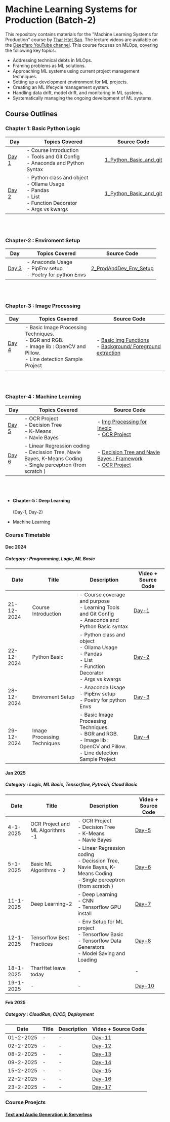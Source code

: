 # Machine Learning Systems for Production (Batch-2)

This repository contains materials for the "Machine Learning Systems for Production" course by [Thar Htet San](https://github.com/tharhtetsan). The lecture videos are available on the [Deepfaro YouTube channel](https://www.youtube.com/@deepfaro). This course focuses on MLOps, covering the following key topics:

- Addressing technical debts in MLOps.
- Framing problems as ML solutions.
- Approaching ML systems using current project management techniques.
- Setting up a development environment for ML projects.
- Creating an ML lifecycle management system.
- Handling data drift, model drift, and monitoring in ML systems.
- Systematically managing the ongoing development of ML systems.




## Course Outlines

### Chapter 1: Basic Python Logic

| Day       | Topics Covered                                                                 | Source Code |
|-----------|----------------------------------------------------------------------------------|-------|
| [Day 1](https://youtu.be/TcLsSfVlrvw) | - Course Introduction  <br> - Tools and Git Config <br> - Anaconda and Python Syntax | [1_Python_Basic_and_git](https://github.com/tharhtetsan/ML-in-Prod-batch-2/tree/main/1_Python_Basic_and_git) |
| [Day 2](https://youtu.be/43wYGtQgXKU) | - Python class and object <br> - Ollama Usage <br> - Pandas <br> - List <br> - Function Decorator <br> - Args vs kwargs | [1_Python_Basic_and_git](https://github.com/tharhtetsan/ML-in-Prod-batch-2/tree/main/1_Python_Basic_and_git) |

<br>
<br>

### Chapter-2 : Enviroment Setup
| Day       | Topics Covered                                                                 | Source Code |
|-----------|----------------------------------------------------------------------------------|-------|
| [Day 3](https://youtu.be/8-vuoEaJNXE) | - Anaconda Usage <br> - PipEnv setup <br> - Poetry for python Envs| [2_ProdAndDev_Env_Setup](https://github.com/tharhtetsan/ML-in-Prod-batch-2/tree/main/2_ProdAndDev_Env_Setup) |


<br>
<br>

### Chapter-3 : Image Processing
| Day       | Topics Covered                                                                 | Source Code |
|-----------|----------------------------------------------------------------------------------|-------|
| [Day 4](https://youtu.be/WqHgoYrLvW0) | - Basic Image Processing Techniques.<br>- BGR and RGB.<br>- Image lib : OpenCV and Pillow.<br>- Line detection Sample Project | - [Basic Img Functions](https://github.com/tharhtetsan/ML-in-Prod-batch-2/blob/main/3_Image_Processing_Techniques/basic_img_funcs.ipynb) <br> - [Background/ Foreground extraction](https://github.com/tharhtetsan/ML-in-Prod-batch-2/blob/main/3_Image_Processing_Techniques/image_extraction.ipynb) |

<br>
<br>


### Chapter-4 : Machine Learning

| Day       | Topics Covered                                                                 | Source Code |
|-----------|----------------------------------------------------------------------------------|-------|
| [Day 5](https://youtu.be/_LMB6GCD7fI) | - OCR Project<br> - Decision Tree<br> - K-Means<br> - Navie Bayes | - [Img Processing for Invoic](https://github.com/tharhtetsan/ML-in-Prod-batch-2/blob/main/3_Image_Processing_Techniques/OCR_sample.ipynb) <br> - [OCR Project ](https://github.com/tharhtetsan/ML-in-Prod-batch-2/tree/main/3_Image_Processing_Techniques/OCR_proj) <br> |
| [Day 6](https://youtu.be/oGXVHlluo0U) | - Linear Regression coding <br> - Decission Tree, Navie Bayes, K-Means Coding <br> - Single perceptron (from scratch ) | - [Decision Tree and Navie Bayes : Framework](https://github.com/tharhtetsan/ML-in-Prod-batch-2/blob/main/4_MachineLearning/1.%20Decision%20Tree%20and%20Navie%20Bayes/Decision_tree_framework.ipynb) <br> - [OCR Project ](https://github.com/tharhtetsan/ML-in-Prod-batch-2/tree/main/3_Image_Processing_Techniques/OCR_proj) <br> |






<br>
<br>





- #### Chapter-5 : Deep Learning




  (Day-1, Day-2)
- Machine Learning 
   
  






### Course Timetable
#### Dec 2024
##### Category : <b> Programming, Logic, ML Basic </b>
|Date | Title | Description | Video + Source Code  |
|-----|-----|-----|-----|
|21-12-2024 | Course Introduction | - Course coverage and purpose<br>- Learning Tools and Git Config<br>- Anaconda and Python Basic syntax | [Day-1](https://youtu.be/TcLsSfVlrvw)|
|22-12-2024|Python Basic| - Python class and object<br>- Ollama Usage<br>- Pandas<br>- List<br>- Function Decorator<br>- Args vs kwargs| [Day-2](https://youtu.be/43wYGtQgXKU)|
|28-12-2024 | Enviroment Setup | - Anaconda Usage<br>- PipEnv setup<br>- Poetry for python Envs | [Day-3](https://youtu.be/8-vuoEaJNXE) |
|29-12-2024 |  Image Processing Techniques  | - Basic Image Processing Techniques. </br> - BGR and RGB. </br> - Image lib : OpenCV and Pillow. </br> - Line detection Sample Project  | [Day-4](https://youtu.be/WqHgoYrLvW0)|


#### Jan 2025
##### Category : <b>  Logic, ML Basic, Tensorflow, Pytroch, Cloud Basic </b>
|Date | Title | Description | Video + Source Code  |
|-----|-----|-----|-----|
|4-1-2025 |OCR Project and ML Algorithms -1 | - OCR Project<br>- Decision Tree<br>- K-Means<br>- Navie Bayes| [Day-5](https://youtu.be/_LMB6GCD7fI) |
|5-1-2025 | Basic ML Algorithms - 2 | - Linear Regression coding <br>- Decission Tree, Navie Bayes, K-Means Coding <br>- Single perceptron (from scratch ) | [Day-6](https://youtu.be/oGXVHlluo0U)|
|11-1-2025 |  Deep Learning-2 | - Deep Learning<br>- CNN<br>- Tensorflow GPU install | [Day-7](https://youtu.be/bc7Rap-8BfQ)|
|12-1-2025 | Tensorflow Best Practices | - Env Setup for ML project<br>- Tensorflow Basic<br>- Tensorflow Data Generators.<br>- Model Saving and Loading | [Day-8](https://youtu.be/wGogjYowsdc)|
|18-1-2025 | TharHtet leave today | - | -|
|19-1-2025 | - | - | [Day-10](https://youtu.be/DhWQs4OC5rI)  |

#### Feb 2025
##### Category : <b> CloudRun, CI/CD, Deployment</b>
|Date | Title | Description | Video + Source Code  |
|-----|-----|-----|-----|
|01-2-2025 | - | - |  [Day-11](https://youtu.be/fRncoqi2Mug) |
|02-2-2025 | - | - | [Day-12](https://youtu.be/bJ9HUyVFM2c)  |
|08-2-2025 | - | - | [Day-13](https://youtu.be/Mm5JR2Y5gQo)  |
|09-2-2025 | - | - | [Day-14](https://youtu.be/Ea_ui7RTtxQ)  |
|15-2-2025 | - | - | [Day-15](https://youtu.be/0U97MYnwEvs)  |
|22-2-2025 | - | - | [Day-16](https://youtu.be/4tiwUouEXrU)  |
|23-2-2025 | - | - | [Day-17](https://youtu.be/E7dlQXeBxdQ)  |



### Course Proejcts
#### [Text and Audio Generation in Serverless ](https://github.com/tharhtetsan/ML_in_Prod_batch_2_proj1)

